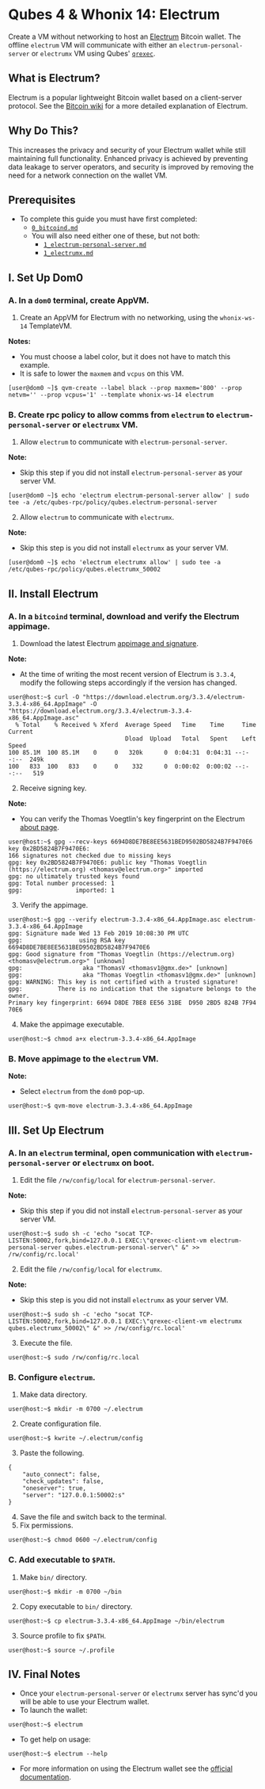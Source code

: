 # Qubes 4 & Whonix 14: Electrum
Create a VM without networking to host an [Electrum](https://electrum.org) Bitcoin wallet. The offline `electrum` VM will communicate with either an `electrum-personal-server` or `electrumx` VM using Qubes' [`qrexec`](https://www.qubes-os.org/doc/qrexec3/).
## What is Electrum?
Electrum is a popular lightweight Bitcoin wallet based on a client-server protocol. See the [Bitcoin wiki](https://en.bitcoin.it/wiki/Electrum) for a more detailed explanation of Electrum.
## Why Do This?
This increases the privacy and security of your Electrum wallet while still maintaining full functionality. Enhanced privacy is achieved by preventing data leakage to server operators, and security is improved by removing the need for a network connection on the wallet VM.
## Prerequisites
- To complete this guide you must have first completed:
  - [`0_bitcoind.md`](https://github.com/qubenix/qubes-whonix-bitcoin/blob/master/0_bitcoind.md)
  - You will also need either one of these, but not both:
    - [`1_electrum-personal-server.md`](https://github.com/qubenix/qubes-whonix-bitcoin/blob/master/1_electrum-personal-server.md)
    - [`1_electrumx.md`](https://github.com/qubenix/qubes-whonix-bitcoin/blob/master/1_electrumx.md)

## I. Set Up Dom0
### A. In a `dom0` terminal, create AppVM.
1. Create an AppVM for Electrum with no networking, using the `whonix-ws-14` TemplateVM.

**Notes:**
- You must choose a label color, but it does not have to match this example.
- It is safe to lower the `maxmem` and `vcpus` on this VM.

```
[user@dom0 ~]$ qvm-create --label black --prop maxmem='800' --prop netvm='' --prop vcpus='1' --template whonix-ws-14 electrum
```
### B. Create rpc policy to allow comms from `electrum` to `electrum-personal-server` or `electrumx` VM.
1. Allow `electrum` to communicate with `electrum-personal-server`.

**Note:**
- Skip this step if you did not install `electrum-personal-server` as your server VM.

```
[user@dom0 ~]$ echo 'electrum electrum-personal-server allow' | sudo tee -a /etc/qubes-rpc/policy/qubes.electrum-personal-server
```
2. Allow `electrum` to communicate with `electrumx`.

**Note:**
- Skip this step is you did not install `electrumx` as your server VM.

```
[user@dom0 ~]$ echo 'electrum electrumx allow' | sudo tee -a /etc/qubes-rpc/policy/qubes.electrumx_50002
```
## II. Install Electrum
### A. In a `bitcoind` terminal, download and verify the Electrum appimage.
1. Download the latest Electrum [appimage and signature](https://electrum.org/#download).

**Note:**
- At the time of writing the most recent version of Electrum is `3.3.4`, modify the following steps accordingly if the version has changed.

```
user@host:~$ curl -O "https://download.electrum.org/3.3.4/electrum-3.3.4-x86_64.AppImage" -O "https://download.electrum.org/3.3.4/electrum-3.3.4-x86_64.AppImage.asc"
  % Total    % Received % Xferd  Average Speed   Time    Time     Time  Current
                                 Dload  Upload   Total   Spent    Left  Speed
100 85.1M  100 85.1M    0     0   320k      0  0:04:31  0:04:31 --:--:--  249k
100   833  100   833    0     0    332      0  0:00:02  0:00:02 --:--:--   519
```
2. Receive signing key.

**Note:**
- You can verify the Thomas Voegtlin's key fingerprint on the Electrum [about page](https://electrum.org/#about).

```
user@host:~$ gpg --recv-keys 6694D8DE7BE8EE5631BED9502BD5824B7F9470E6
key 0x2BD5824B7F9470E6:
166 signatures not checked due to missing keys
gpg: key 0x2BD5824B7F9470E6: public key "Thomas Voegtlin (https://electrum.org) <thomasv@electrum.org>" imported
gpg: no ultimately trusted keys found
gpg: Total number processed: 1
gpg:               imported: 1
```
3. Verify the appimage.

```
user@host:~$ gpg --verify electrum-3.3.4-x86_64.AppImage.asc electrum-3.3.4-x86_64.AppImage
gpg: Signature made Wed 13 Feb 2019 10:08:30 PM UTC
gpg:                using RSA key 6694D8DE7BE8EE5631BED9502BD5824B7F9470E6
gpg: Good signature from "Thomas Voegtlin (https://electrum.org) <thomasv@electrum.org>" [unknown]
gpg:                 aka "ThomasV <thomasv1@gmx.de>" [unknown]
gpg:                 aka "Thomas Voegtlin <thomasv1@gmx.de>" [unknown]
gpg: WARNING: This key is not certified with a trusted signature!
gpg:          There is no indication that the signature belongs to the owner.
Primary key fingerprint: 6694 D8DE 7BE8 EE56 31BE  D950 2BD5 824B 7F94 70E6
```
4. Make the appimage executable.

```
user@host:~$ chmod a+x electrum-3.3.4-x86_64.AppImage
```
### B. Move appimage to the `electrum` VM.
**Note:**
- Select `electrum` from the `dom0` pop-up.

```
user@host:~$ qvm-move electrum-3.3.4-x86_64.AppImage
```
## III. Set Up Electrum
### A. In an `electrum` terminal, open communication with `electrum-personal-server` or `electrumx` on boot.
1. Edit the file `/rw/config/local` for `electrum-personal-server`.

**Note:**
- Skip this step if you did not install `electrum-personal-server` as your server VM.

```
user@host:~$ sudo sh -c 'echo "socat TCP-LISTEN:50002,fork,bind=127.0.0.1 EXEC:\"qrexec-client-vm electrum-personal-server qubes.electrum-personal-server\" &" >> /rw/config/rc.local'
```
2. Edit the file `/rw/config/local` for `electrumx`.

**Note:**
- Skip this step is you did not install `electrumx` as your server VM.

```
user@host:~$ sudo sh -c 'echo "socat TCP-LISTEN:50002,fork,bind=127.0.0.1 EXEC:\"qrexec-client-vm electrumx qubes.electrumx_50002\" &" >> /rw/config/rc.local'
```
3. Execute the file.

```
user@host:~$ sudo /rw/config/rc.local
```
### B. Configure `electrum`.
1. Make data directory.

```
user@host:~$ mkdir -m 0700 ~/.electrum
```
2. Create configuration file.

```
user@host:~$ kwrite ~/.electrum/config
```
3. Paste the following.

```
{
    "auto_connect": false,
    "check_updates": false,
    "oneserver": true,
    "server": "127.0.0.1:50002:s"
}
```
4. Save the file and switch back to the terminal.
5. Fix permissions.

```
user@host:~$ chmod 0600 ~/.electrum/config
```
### C. Add executable to `$PATH`.
1. Make `bin/` directory.

```
user@host:~$ mkdir -m 0700 ~/bin
```
2. Copy executable to `bin/` directory.

```
user@host:~$ cp electrum-3.3.4-x86_64.AppImage ~/bin/electrum
```
3. Source profile to fix `$PATH`.

```
user@host:~$ source ~/.profile
```
## IV. Final Notes
- Once your `electrum-personal-server` or `electrumx` server has sync'd you will be able to use your Electrum wallet.
- To launch the wallet:

```
user@host:~$ electrum
```
- To get help on usage:

```
user@host:~$ electrum --help
```
- For more information on using the Electrum wallet see the [official documentation](https://electrum.readthedocs.io/).

